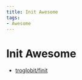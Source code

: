 ```yaml
---
title: Init Awesome
tags:
- Awesome
---
```


# Init Awesome

- [troglobit/finit](https://github.com/troglobit/finit)
